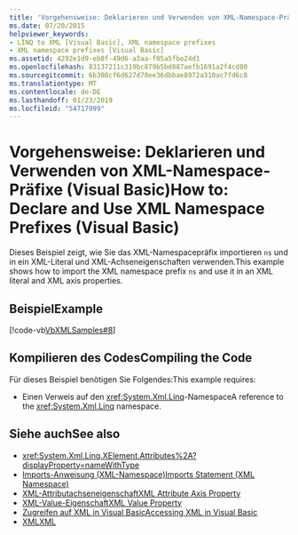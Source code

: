```yaml
---
title: 'Vorgehensweise: Deklarieren und Verwenden von XML-Namespace-Präfixe (Visual Basic)'
ms.date: 07/20/2015
helpviewer_keywords:
- LINQ to XML [Visual Basic], XML namespace prefixes
- XML namespace prefixes [Visual Basic]
ms.assetid: 4292e1d9-eb8f-49d6-a3aa-f05a5fbe24d1
ms.openlocfilehash: 83137211c319bc879b5bd887aefb1691a2f4cd80
ms.sourcegitcommit: 6b308cf6d627d78ee36dbbae8972a310ac7fd6c8
ms.translationtype: MT
ms.contentlocale: de-DE
ms.lasthandoff: 01/23/2019
ms.locfileid: "54717999"
---
```

# <a name="how-to-declare-and-use-xml-namespace-prefixes-visual-basic"></a><span data-ttu-id="05a31-102">Vorgehensweise: Deklarieren und Verwenden von XML-Namespace-Präfixe (Visual Basic)</span><span class="sxs-lookup"><span data-stu-id="05a31-102">How to: Declare and Use XML Namespace Prefixes (Visual Basic)</span></span>
<span data-ttu-id="05a31-103">Dieses Beispiel zeigt, wie Sie das XML-Namespacepräfix importieren `ns` und in ein XML-Literal und XML-Achseneigenschaften verwenden.</span><span class="sxs-lookup"><span data-stu-id="05a31-103">This example shows how to import the XML namespace prefix `ns` and use it in an XML literal and XML axis properties.</span></span>  
  
## <a name="example"></a><span data-ttu-id="05a31-104">Beispiel</span><span class="sxs-lookup"><span data-stu-id="05a31-104">Example</span></span>  
 [!code-vb[VbXMLSamples#8](../../../../visual-basic/language-reference/operators/codesnippet/VisualBasic/how-to-declare-and-use-xml-namespace-prefixes_1.vb)]  
  
## <a name="compiling-the-code"></a><span data-ttu-id="05a31-105">Kompilieren des Codes</span><span class="sxs-lookup"><span data-stu-id="05a31-105">Compiling the Code</span></span>  
 <span data-ttu-id="05a31-106">Für dieses Beispiel benötigen Sie Folgendes:</span><span class="sxs-lookup"><span data-stu-id="05a31-106">This example requires:</span></span>  
  
-   <span data-ttu-id="05a31-107">Einen Verweis auf den <xref:System.Xml.Linq>-Namespace</span><span class="sxs-lookup"><span data-stu-id="05a31-107">A reference to the <xref:System.Xml.Linq> namespace.</span></span>  
  
## <a name="see-also"></a><span data-ttu-id="05a31-108">Siehe auch</span><span class="sxs-lookup"><span data-stu-id="05a31-108">See also</span></span>
- <xref:System.Xml.Linq.XElement.Attributes%2A?displayProperty=nameWithType>
- [<span data-ttu-id="05a31-109">Imports-Anweisung (XML-Namespace)</span><span class="sxs-lookup"><span data-stu-id="05a31-109">Imports Statement (XML Namespace)</span></span>](../../../../visual-basic/language-reference/statements/imports-statement-xml-namespace.md)
- [<span data-ttu-id="05a31-110">XML-Attributachseneigenschaft</span><span class="sxs-lookup"><span data-stu-id="05a31-110">XML Attribute Axis Property</span></span>](../../../../visual-basic/language-reference/xml-axis/xml-attribute-axis-property.md)
- [<span data-ttu-id="05a31-111">XML-Value-Eigenschaft</span><span class="sxs-lookup"><span data-stu-id="05a31-111">XML Value Property</span></span>](../../../../visual-basic/language-reference/xml-axis/xml-value-property.md)
- [<span data-ttu-id="05a31-112">Zugreifen auf XML in Visual Basic</span><span class="sxs-lookup"><span data-stu-id="05a31-112">Accessing XML in Visual Basic</span></span>](../../../../visual-basic/programming-guide/language-features/xml/accessing-xml.md)
- [<span data-ttu-id="05a31-113">XML</span><span class="sxs-lookup"><span data-stu-id="05a31-113">XML</span></span>](../../../../visual-basic/programming-guide/language-features/xml/index.md)
